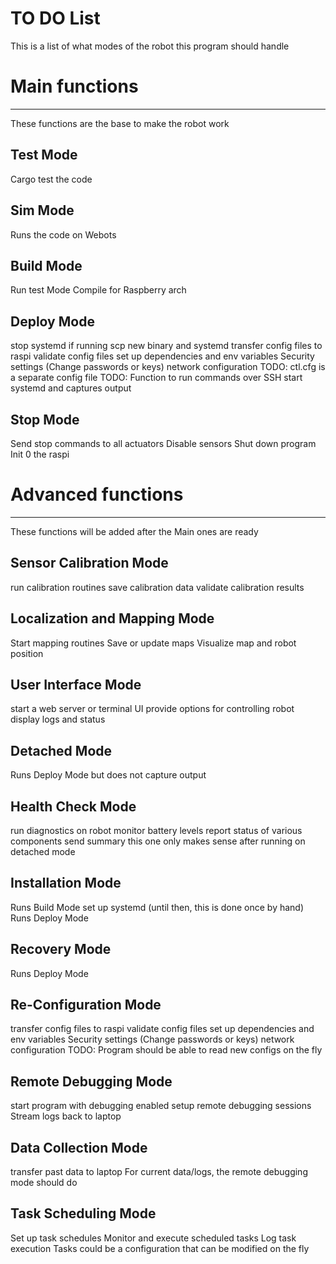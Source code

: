 # TO DO List
This is a list of what modes of the robot this program should handle

# Main functions
----------------------------
These functions are the base to make the robot work

## Test Mode
Cargo test the code

## Sim Mode
Runs the code on Webots

## Build Mode
Run test Mode
Compile for Raspberry arch

## Deploy Mode
stop systemd if running
scp new binary and systemd
transfer config files to raspi
validate config files
  set up dependencies and env variables
  Security settings (Change passwords or keys)
  network configuration
  TODO: ctl.cfg is a separate config file
  TODO: Function to run commands over SSH
start systemd and captures output

## Stop Mode
Send stop commands to all actuators
Disable sensors
Shut down program
Init 0 the raspi

# Advanced functions
----------------------------
These functions will be added after the Main ones are ready

## Sensor Calibration Mode
run calibration routines
save calibration data
validate calibration results

## Localization and Mapping Mode
Start mapping routines
Save or update maps
Visualize map and robot position

## User Interface Mode
start a web server or terminal UI
provide options for controlling robot
display logs and status

## Detached Mode
Runs Deploy Mode but does not capture output

## Health Check Mode
run diagnostics on robot
  monitor battery levels
report status of various components
send summary
  this one only makes sense after running on detached mode

## Installation Mode
Runs Build Mode
set up systemd (until then, this is done once by hand)
Runs Deploy Mode

## Recovery Mode
Runs Deploy Mode

## Re-Configuration Mode
transfer config files to raspi
validate config files
  set up dependencies and env variables
  Security settings (Change passwords or keys)
  network configuration
TODO: Program should be able to read new configs on the fly

## Remote Debugging Mode
start program with debugging enabled
setup remote debugging sessions
Stream logs back to laptop

## Data Collection Mode
transfer past data to laptop
For current data/logs, the remote debugging mode should do

## Task Scheduling Mode
Set up task schedules
Monitor and execute scheduled tasks
Log task execution
Tasks could be a configuration that can be modified on the fly


